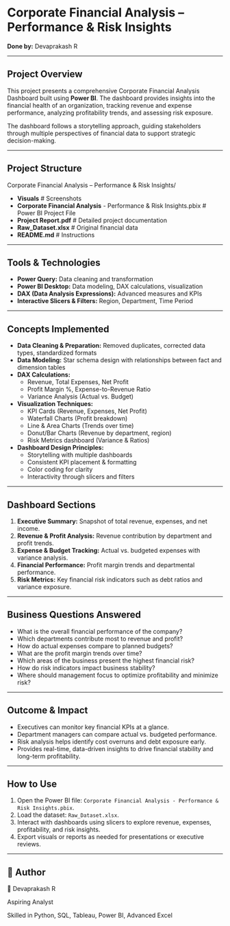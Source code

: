 # Corporate Financial Analysis – Performance & Risk Insights

**Done by:** Devaprakash R

---

## Project Overview
This project presents a comprehensive Corporate Financial Analysis Dashboard built using **Power BI**. The dashboard provides insights into the financial health of an organization, tracking revenue and expense performance, analyzing profitability trends, and assessing risk exposure.

The dashboard follows a storytelling approach, guiding stakeholders through multiple perspectives of financial data to support strategic decision-making.

---

## Project Structure
Corporate Financial Analysis – Performance & Risk Insights/
    
- **Visuals** # Screenshots 
- **Corporate Financial Analysis** - Performance & Risk Insights.pbix # Power BI Project File 
- **Project Report.pdf** # Detailed project documentation 
- **Raw_Dataset.xlsx** # Original financial data
- **README.md** # Instructions

---

## Tools & Technologies
- **Power Query:** Data cleaning and transformation
- **Power BI Desktop:** Data modeling, DAX calculations, visualization
- **DAX (Data Analysis Expressions):** Advanced measures and KPIs
- **Interactive Slicers & Filters:** Region, Department, Time Period

---

## Concepts Implemented
- **Data Cleaning & Preparation:** Removed duplicates, corrected data types, standardized formats
- **Data Modeling:** Star schema design with relationships between fact and dimension tables
- **DAX Calculations:** 
  - Revenue, Total Expenses, Net Profit  
  - Profit Margin %, Expense-to-Revenue Ratio  
  - Variance Analysis (Actual vs. Budget)
- **Visualization Techniques:** 
  - KPI Cards (Revenue, Expenses, Net Profit)  
  - Waterfall Charts (Profit breakdown)  
  - Line & Area Charts (Trends over time)  
  - Donut/Bar Charts (Revenue by department, region)  
  - Risk Metrics dashboard (Variance & Ratios)
- **Dashboard Design Principles:**  
  - Storytelling with multiple dashboards  
  - Consistent KPI placement & formatting  
  - Color coding for clarity  
  - Interactivity through slicers and filters

---

## Dashboard Sections
1. **Executive Summary:** Snapshot of total revenue, expenses, and net income.
2. **Revenue & Profit Analysis:** Revenue contribution by department and profit trends.
3. **Expense & Budget Tracking:** Actual vs. budgeted expenses with variance analysis.
4. **Financial Performance:** Profit margin trends and departmental performance.
5. **Risk Metrics:** Key financial risk indicators such as debt ratios and variance exposure.

---

## Business Questions Answered
- What is the overall financial performance of the company?  
- Which departments contribute most to revenue and profit?  
- How do actual expenses compare to planned budgets?  
- What are the profit margin trends over time?  
- Which areas of the business present the highest financial risk?  
- How do risk indicators impact business stability?  
- Where should management focus to optimize profitability and minimize risk?

---

## Outcome & Impact
- Executives can monitor key financial KPIs at a glance.  
- Department managers can compare actual vs. budgeted performance.  
- Risk analysis helps identify cost overruns and debt exposure early.  
- Provides real-time, data-driven insights to drive financial stability and long-term profitability.

---

## How to Use
1. Open the Power BI file: `Corporate Financial Analysis - Performance & Risk Insights.pbix`.
2. Load the dataset: `Raw_Dataset.xlsx`.
3. Interact with dashboards using slicers to explore revenue, expenses, profitability, and risk insights.
4. Export visuals or reports as needed for presentations or executive reviews.

---

## 📜 Author

👤 Devaprakash R

Aspiring Analyst

Skilled in Python, SQL, Tableau, Power BI, Advanced Excel